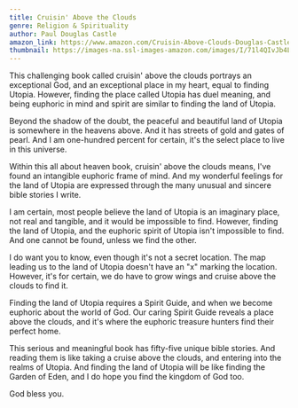 ```yaml
---
title: Cruisin' Above the Clouds
genre: Religion & Spirituality
author: Paul Douglas Castle
amazon_link: https://www.amazon.com/Cruisin-Above-Clouds-Douglas-Castle/dp/1648954847/ref=tmm_pap_swatch_0?_encoding=UTF8&qid=1642686639&sr=8-1
thumbnail: https://images-na.ssl-images-amazon.com/images/I/71l4QIvJb4L.jpg
---
```

This challenging book called cruisin' above the clouds portrays an exceptional God, and an exceptional place in my heart, equal to finding Utopia. However, finding the place called Utopia has duel meaning, and being euphoric in mind and spirit are similar to finding the land of Utopia.

Beyond the shadow of the doubt, the peaceful and beautiful land of Utopia is somewhere in the heavens above. And it has streets of gold and gates of pearl. And I am one-hundred percent for certain, it's the select place to live in this universe.

Within this all about heaven book, cruisin' above the clouds means, I've found an intangible euphoric frame of mind. And my wonderful feelings for the land of Utopia are expressed through the many unusual and sincere bible stories I write.

I am certain, most people believe the land of Utopia is an imaginary place, not real and tangible, and it would be impossible to find. However, finding the land of Utopia, and the euphoric spirit of Utopia isn't impossible to find. And one cannot be found, unless we find the other.

I do want you to know, even though it's not a secret location. The map leading us to the land of Utopia doesn't have an "x" marking the location. However, it's for certain, we do have to grow wings and cruise above the clouds to find it.

Finding the land of Utopia requires a Spirit Guide, and when we become euphoric about the world of God. Our caring Spirit Guide reveals a place above the clouds, and it's where the euphoric treasure hunters find their perfect home.

This serious and meaningful book has fifty-five unique bible stories. And reading them is like taking a cruise above the clouds, and entering into the realms of Utopia. And finding the land of Utopia will be like finding the Garden of Eden, and I do hope you find the kingdom of God too.

God bless you.
